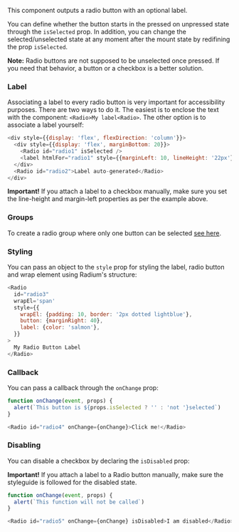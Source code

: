 This component outputs a radio button with an optional label.

You can define whether the button starts in the pressed on unpressed state through the `isSelected` prop. In addition, you can change the selected/unselected state at any moment after the mount state by redifining the prop `isSelected`.

**Note:** Radio buttons are not supposed to be unselected once pressed. If you need that behavior, a button or a checkbox is a better solution.

### Label
Associating a label to every radio button is very important for accessibility purposes. There are two ways to do it. The easiest is to enclose the text with the component: `<Radio>My label<Radio>`. The other option is to associate a label yourself:

```js
<div style={{display: 'flex', flexDirection: 'column'}}>
  <div style={{display: 'flex', marginBottom: 20}}>
    <Radio id="radio1" isSelected />
    <label htmlFor="radio1" style={{marginLeft: 10, lineHeight: '22px'}}>Label associated manually</label>
  </div>
  <Radio id="radio2">Label auto-generated</Radio>
</div>
```
**Important!** If you attach a label to a checkbox manually, make sure you set the line-height and margin-left properties as per the example above.

### Groups
To create a radio group where only one button can be selected [see here](#radiogroup).

### Styling
You can pass an object to the `style` prop for styling the label, radio button and wrap element using Radium's structure:
```js
<Radio
  id="radio3"
  wrapEl='span'
  style={{
    wrapEl: {padding: 10, border: '2px dotted lightblue'},
    button: {marginRight: 40},
    label: {color: 'salmon'},
  }}
>
  My Radio Button Label
</Radio>
```


### Callback
You can pass a callback through the `onChange` prop:

```js
function onChange(event, props) {
  alert(`This button is ${props.isSelected ? '' : 'not '}selected`)
}

<Radio id="radio4" onChange={onChange}>Click me!</Radio>
```

### Disabling
You can disable a checkbox by declaring the `isDisabled` prop:

**Important!** If you attach a label to a Radio button manually, make sure the styleguide is followed for the disabled state.

```js
function onChange(event, props) {
  alert(`This function will not be called`)
}

<Radio id="radio5" onChange={onChange} isDisabled>I am disabled</Radio>
```
